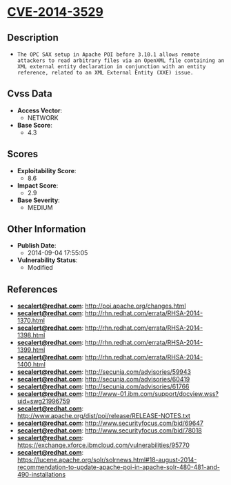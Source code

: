 
# [CVE-2014-3529](https://cve.mitre.org/cgi-bin/cvename.cgi?name=CVE-2014-3529)

## Description

- `The OPC SAX setup in Apache POI before 3.10.1 allows remote attackers to read arbitrary files via an OpenXML file containing an XML external entity declaration in conjunction with an entity reference, related to an XML External Entity (XXE) issue.`

## Cvss Data

- **Access Vector**:
  - NETWORK
- **Base Score**:
  - 4.3

## Scores

- **Exploitability Score**:
  - 8.6
- **Impact Score**:
  - 2.9
- **Base Severity**:
  - MEDIUM

## Other Information

- **Publish Date**:
  - 2014-09-04 17:55:05
- **Vulnerability Status**:
  - Modified

## References

- **secalert@redhat.com**: http://poi.apache.org/changes.html
- **secalert@redhat.com**: http://rhn.redhat.com/errata/RHSA-2014-1370.html
- **secalert@redhat.com**: http://rhn.redhat.com/errata/RHSA-2014-1398.html
- **secalert@redhat.com**: http://rhn.redhat.com/errata/RHSA-2014-1399.html
- **secalert@redhat.com**: http://rhn.redhat.com/errata/RHSA-2014-1400.html
- **secalert@redhat.com**: http://secunia.com/advisories/59943
- **secalert@redhat.com**: http://secunia.com/advisories/60419
- **secalert@redhat.com**: http://secunia.com/advisories/61766
- **secalert@redhat.com**: http://www-01.ibm.com/support/docview.wss?uid=swg21996759
- **secalert@redhat.com**: http://www.apache.org/dist/poi/release/RELEASE-NOTES.txt
- **secalert@redhat.com**: http://www.securityfocus.com/bid/69647
- **secalert@redhat.com**: http://www.securityfocus.com/bid/78018
- **secalert@redhat.com**: https://exchange.xforce.ibmcloud.com/vulnerabilities/95770
- **secalert@redhat.com**: https://lucene.apache.org/solr/solrnews.html#18-august-2014-recommendation-to-update-apache-poi-in-apache-solr-480-481-and-490-installations
